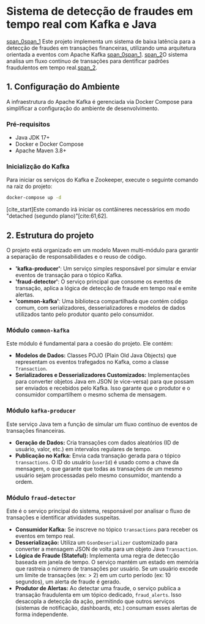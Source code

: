 # Sistema de detecção de fraudes em tempo real com Kafka e Java

  [span_0](start_span)[span_1](start_span) Este projeto implementa um sistema de baixa latência para a detecção de fraudes em transações financeiras, utilizando uma arquitetura orientada a eventos com Apache Kafka [span_0](end_span)[span_1](end_span). [span_2](start_span)O sistema analisa um fluxo contínuo de transações para dentificar padrões fraudulentos em tempo real.[span_2](end_span).

## 1. Configuração do Ambiente

A infraestrutura do Apache Kafka é gerenciada via Docker Compose para simplificar a configuração do ambiente de desenvolvimento.

### Pré-requisitos
- Java JDK 17+
- Docker e Docker Compose
- Apache Maven 3.8+

### Inicializção do Kafka
Para iniciar os serviços do Kafka e Zookeeper, execute o seguinte comando na raiz do projeto:

```bash
docker-compose up -d
```

[cite_start]Este comando irá iniciar os contâineres necessários em modo "detached (segundo plano)"[cite:61,62].

## 2. Estrutura do projeto

O projeto está organizado em um modelo Maven multi-módulo para garantir a separação de responsabilidades e o reuso de código.

- **'kafka-producer'**: Um serviço simples responsável por simular e enviar eventos de transação para o tópico Kafka.
- **'fraud-detector'**: O serviço principal que consome os eventos de transação, aplica a lógica de detecção de fraude em tempo real e emite alertas.
- **'common-kafka'**: Uma biblioteca compartilhada que contém código comum, com serializadores, desserializadores e modelos de dados utilizados tanto pelo produtor quanto pelo consumidor.

### Módulo `common-kafka`

Este módulo é fundamental para a coesão do projeto. Ele contém:

-   **Modelos de Dados:** Classes POJO (Plain Old Java Objects) que representam os eventos trafegados no Kafka, como a classe `Transaction`.
-   **Serializadores e Desserializadores Customizados:** Implementações para converter objetos Java em JSON (e vice-versa) para que possam ser enviados e recebidos pelo Kafka. Isso garante que o produtor e o consumidor compartilhem o mesmo schema de mensagem.

### Módulo `kafka-producer`

Este serviço Java tem a função de simular um fluxo contínuo de eventos de transações financeiras.

-   **Geração de Dados:** Cria transações com dados aleatórios (ID de usuário, valor, etc.) em intervalos regulares de tempo.
-   **Publicação no Kafka:** Envia cada transação gerada para o tópico `transactions`. O ID do usuário (`userId`) é usado como a chave da mensagem, o que garante que todas as transações de um mesmo usuário sejam processadas pelo mesmo consumidor, mantendo a ordem.

### Módulo `fraud-detector`

Este é o serviço principal do sistema, responsável por analisar o fluxo de transações e identificar atividades suspeitas.

-   **Consumidor Kafka:** Se inscreve no tópico `transactions` para receber os eventos em tempo real.
-   **Desserialização:** Utiliza um `GsonDeserializer` customizado para converter a mensagem JSON de volta para um objeto Java `Transaction`.
-   **Lógica de Fraude (Stateful):** Implementa uma regra de detecção baseada em janela de tempo. O serviço mantém um estado em memória que rastreia o número de transações por usuário. Se um usuário excede um limite de transações (ex: > 2) em um curto período (ex: 10 segundos), um alerta de fraude é gerado.
-   **Produtor de Alertas:** Ao detectar uma fraude, o serviço publica a transação fraudulenta em um tópico dedicado, `fraud_alerts`. Isso desacopla a detecção da ação, permitindo que outros serviços (sistemas de notificação, dashboards, etc.) consumam esses alertas de forma independente.
